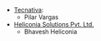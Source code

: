 - [Tecnativa](https://www.tecnativa.com):
  - Pilar Vargas
- [Heliconia Solutions Pvt. Ltd.](https://www.heliconia.io)
  - Bhavesh Heliconia
